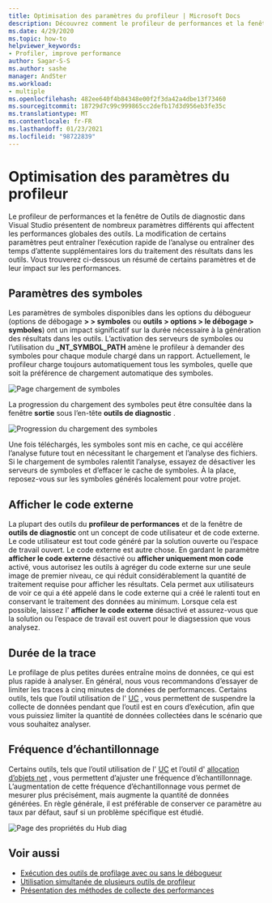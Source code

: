 ```yaml
---
title: Optimisation des paramètres du profileur | Microsoft Docs
description: Découvrez comment le profileur de performances et la fenêtre de Outils de diagnostic dans Visual Studio présentent de nombreux paramètres différents qui affectent les performances globales des outils.
ms.date: 4/29/2020
ms.topic: how-to
helpviewer_keywords:
- Profiler, improve performance
author: Sagar-S-S
ms.author: sashe
manager: AndSter
ms.workload:
- multiple
ms.openlocfilehash: 482ee640f4b84348e00f2f3da42a4dbe13f73460
ms.sourcegitcommit: 18729d7c99c999865cc2defb17d3d956eb3fe35c
ms.translationtype: MT
ms.contentlocale: fr-FR
ms.lasthandoff: 01/23/2021
ms.locfileid: "98722839"
---
```

# <a name="optimizing-profiler-settings"></a>Optimisation des paramètres du profileur

Le profileur de performances et la fenêtre de Outils de diagnostic dans Visual Studio présentent de nombreux paramètres différents qui affectent les performances globales des outils. La modification de certains paramètres peut entraîner l’exécution rapide de l’analyse ou entraîner des temps d’attente supplémentaires lors du traitement des résultats dans les outils. Vous trouverez ci-dessous un résumé de certains paramètres et de leur impact sur les performances.

## <a name="symbol-settings"></a>Paramètres des symboles

Les paramètres de symboles disponibles dans les options du débogueur (options de débogage **> > symboles** ou **outils > options > le débogage > symboles**) ont un impact significatif sur la durée nécessaire à la génération des résultats dans les outils. L’activation des serveurs de symboles ou l’utilisation du **_NT_SYMBOL_PATH** amène le profileur à demander des symboles pour chaque module chargé dans un rapport. Actuellement, le profileur charge toujours automatiquement tous les symboles, quelle que soit la préférence de chargement automatique des symboles.

![Page chargement de symboles](../profiling/media/symbolloading.png "Chargement de symboles")

La progression du chargement des symboles peut être consultée dans la fenêtre **sortie** sous l’en-tête **outils de diagnostic** .

![Progression du chargement des symboles](../profiling/media/symbolloadingprogress.png "Progression du chargement des symboles")

Une fois téléchargés, les symboles sont mis en cache, ce qui accélère l’analyse future tout en nécessitant le chargement et l’analyse des fichiers. Si le chargement de symboles ralentit l’analyse, essayez de désactiver les serveurs de symboles et d’effacer le cache de symboles. À la place, reposez-vous sur les symboles générés localement pour votre projet.

## <a name="show-external-code"></a>Afficher le code externe

La plupart des outils du **profileur de performances** et de la fenêtre de **outils de diagnostic** ont un concept de code utilisateur et de code externe. Le code utilisateur est tout code généré par la solution ouverte ou l’espace de travail ouvert. Le code externe est autre chose. En gardant le paramètre **afficher le code externe** désactivé ou **afficher uniquement mon code** activé, vous autorisez les outils à agréger du code externe sur une seule image de premier niveau, ce qui réduit considérablement la quantité de traitement requise pour afficher les résultats. Cela permet aux utilisateurs de voir ce qui a été appelé dans le code externe qui a créé le ralenti tout en conservant le traitement des données au minimum. Lorsque cela est possible, laissez l' **afficher le code externe** désactivé et assurez-vous que la solution ou l’espace de travail est ouvert pour le diagsession que vous analysez.

## <a name="trace-duration"></a>Durée de la trace

Le profilage de plus petites durées entraîne moins de données, ce qui est plus rapide à analyser. En général, nous vous recommandons d’essayer de limiter les traces à cinq minutes de données de performances. Certains outils, tels que l’outil utilisation de l' [UC](../profiling/cpu-usage.md) , vous permettent de suspendre la collecte de données pendant que l’outil est en cours d’exécution, afin que vous puissiez limiter la quantité de données collectées dans le scénario que vous souhaitez analyser.

## <a name="sampling-frequency"></a>Fréquence d’échantillonnage

Certains outils, tels que l’outil utilisation de l' [UC](../profiling/cpu-usage.md) et l’outil d' [allocation d’objets net](../profiling/dotnet-alloc-tool.md) , vous permettent d’ajuster une fréquence d’échantillonnage. L’augmentation de cette fréquence d’échantillonnage vous permet de mesurer plus précisément, mais augmente la quantité de données générées. En règle générale, il est préférable de conserver ce paramètre au taux par défaut, sauf si un problème spécifique est étudié.

![Page des propriétés du Hub diag](../profiling/media/diaghubpropertiespage.png "Page des propriétés du Hub diag")

## <a name="see-also"></a>Voir aussi

- [Exécution des outils de profilage avec ou sans le débogueur](../profiling/running-profiling-tools-with-or-without-the-debugger.md)
- [Utilisation simultanée de plusieurs outils de profileur](../profiling/use-multiple-profiler-tools-simultaneously.md)
- [Présentation des méthodes de collecte des performances](../profiling/understanding-performance-collection-methods-perf-profiler.md)
